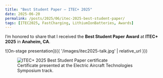 ```yaml
---
title: "Best Student Paper — ITEC+ 2025"
date: 2025-06-20
permalink: /posts/2025/06/itec-2025-best-student-paper/
tags: [ITEC2025, FastCharging, LithiumIonBatteries, Awards]
---
```


I’m honored to share that I received the **Best Student Paper Award** at **ITEC+ 2025** in **Anaheim, CA**.

![On-stage presentation]({{ '/images/itec2025-talk.jpg' | relative_url }})

<figure>
  <img src="{{ '/images/itec2025-certificate.jpg' | relative_url }}" alt="ITEC+ 2025 Best Student Paper certificate">
  <figcaption>Certificate presented at the Electric Aircraft Technologies Symposium track.</figcaption>
</figure>
